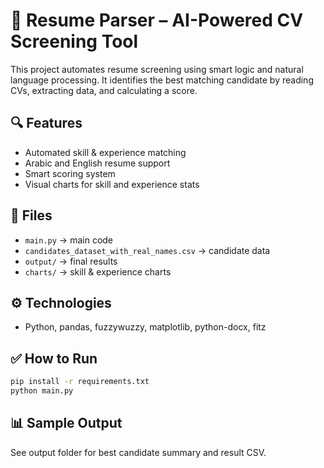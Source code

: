 # 🧠 Resume Parser – AI-Powered CV Screening Tool

This project automates resume screening using smart logic and natural language processing. It identifies the best matching candidate by reading CVs, extracting data, and calculating a score.

## 🔍 Features
- Automated skill & experience matching
- Arabic and English resume support
- Smart scoring system
- Visual charts for skill and experience stats

## 📁 Files
- `main.py` → main code
- `candidates_dataset_with_real_names.csv` → candidate data
- `output/` → final results
- `charts/` → skill & experience charts

## ⚙️ Technologies
- Python, pandas, fuzzywuzzy, matplotlib, python-docx, fitz

## ✅ How to Run
```bash
pip install -r requirements.txt
python main.py
```

## 📊 Sample Output
See output folder for best candidate summary and result CSV.
